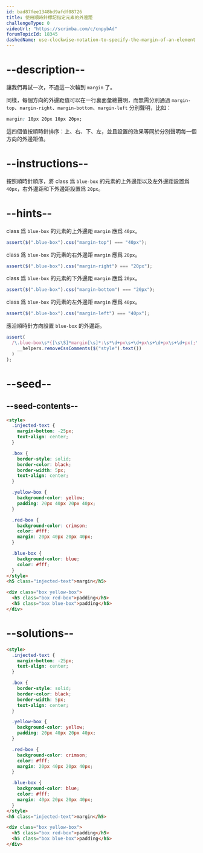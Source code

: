 ```yaml
---
id: bad87fee1348bd9afdf08726
title: 使用順時針標記指定元素的外邊距
challengeType: 0
videoUrl: "https://scrimba.com/c/cnpybAd"
forumTopicId: 18345
dashedName: use-clockwise-notation-to-specify-the-margin-of-an-element
---
```


# --description--

讓我們再試一次，不過這一次輪到 `margin` 了。

同樣，每個方向的外邊距值可以在一行裏面彙總聲明，而無需分別通過 `margin-top`、`margin-right`、`margin-bottom`、`margin-left` 分別聲明，比如：

```css
margin: 10px 20px 10px 20px;
```

這四個值按順時針排序：上、右、下、左，並且設置的效果等同於分別聲明每一個方向的外邊距值。

# --instructions--

按照順時針順序，將 class 爲 `blue-box` 的元素的上外邊距以及左外邊距設置爲 `40px`，右外邊距和下外邊距設置爲 `20px`。

# --hints--

class 爲 `blue-box` 的元素的上外邊距 `margin` 應爲 `40px`。

```js
assert($(".blue-box").css("margin-top") === "40px");
```

class 爲 `blue-box` 的元素的右外邊距 `margin` 應爲 `20px`。

```js
assert($(".blue-box").css("margin-right") === "20px");
```

class 爲 `blue-box` 的元素的下外邊距 `margin` 應爲 `20px`。

```js
assert($(".blue-box").css("margin-bottom") === "20px");
```

class 爲 `blue-box` 的元素的左外邊距 `margin` 應爲 `40px`。

```js
assert($(".blue-box").css("margin-left") === "40px");
```

應沿順時針方向設置 `blue-box` 的外邊距。

```js
assert(
  /\.blue-box\s*{[\s\S]*margin[\s]*:\s*\d+px\s+\d+px\s+\d+px\s+\d+px(;\s*[^}]+\s*}|;?\s*})/.test(
    __helpers.removeCssComments($("style").text())
  )
);
```

# --seed--

## --seed-contents--

```html
<style>
  .injected-text {
    margin-bottom: -25px;
    text-align: center;
  }

  .box {
    border-style: solid;
    border-color: black;
    border-width: 5px;
    text-align: center;
  }

  .yellow-box {
    background-color: yellow;
    padding: 20px 40px 20px 40px;
  }

  .red-box {
    background-color: crimson;
    color: #fff;
    margin: 20px 40px 20px 40px;
  }

  .blue-box {
    background-color: blue;
    color: #fff;
  }
</style>
<h5 class="injected-text">margin</h5>

<div class="box yellow-box">
  <h5 class="box red-box">padding</h5>
  <h5 class="box blue-box">padding</h5>
</div>
```

# --solutions--

```html
<style>
  .injected-text {
    margin-bottom: -25px;
    text-align: center;
  }

  .box {
    border-style: solid;
    border-color: black;
    border-width: 5px;
    text-align: center;
  }

  .yellow-box {
    background-color: yellow;
    padding: 20px 40px 20px 40px;
  }

  .red-box {
    background-color: crimson;
    color: #fff;
    margin: 20px 40px 20px 40px;
  }

  .blue-box {
    background-color: blue;
    color: #fff;
    margin: 40px 20px 20px 40px;
  }
</style>
<h5 class="injected-text">margin</h5>

<div class="box yellow-box">
  <h5 class="box red-box">padding</h5>
  <h5 class="box blue-box">padding</h5>
</div>
```
